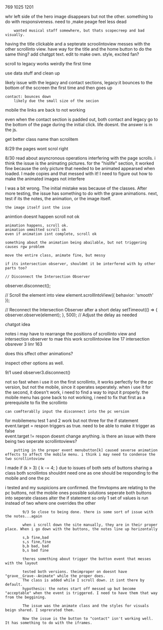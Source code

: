769
1025
1201


whr left side of the hero image disappears but not the other. something to do with responsiveness. need to ,make peage feel less dead






        wanted musical staff somewhere, but thats scopecreep and bad visually.

having the title clickable and a septerate scroolintoview messes with the other scrollinto view.
    have way for the title and the home button to do the same thing?
    add chatgpt text. edit to make own. style, excited fan?




scroll to legacy works weirdly the first time



use data stuff and clean up

likely issue with the legacy and contact sections,
    legacy:it bounces to the bottom of the sccreen the first time and then goes up

    contact: bounces down
        likely due the small size of the secion


mobile
    the links are back to not working


even when the contact section is padded out, both contact and legacy go to the bottom of the page during the initial click. life doesnt. the answer is in the js.

get better class name than scrolitem




8/29 the pages wont scrol right

8/30 read about asyncronous operations interfering with the page scrolls. i think the issue is the animating pictures. for the "hislife" section, it worked fine because the only picture that needed to be animated appearsed when loaded. I made copies and that messed with it! I need to figure out how to make the animated images not interfere

I was a bit wrong. The initial mistake was because of the classes. After more testing, the issue has something to do with the grave animations.
    next, test if its the notes, the animation, or the image itself.

    the image itself isnt the isse

 animtion doesnt happen scroll not ok

    animation happens, scroll ok.
    animation ommitted scroll ok
    even if animation isnt complete, scroll ok

    something about the animation being abailable, but not triggering causes rgw problem

    move the entire class, animate fine, but messy

    if its intersection observer, shouldmt it be interfered with by other parts too?

    // Disconnect the Intersection Observer
observer.disconnect();

// Scroll the element into view
element.scrollIntoView({ behavior: 'smooth' });

// Reconnect the Intersection Observer after a short delay
setTimeout(() => {
  observer.observe(element);
}, 500); // Adjust the delay as needed


chatgot idea

notes
    i may have to rearrange the positions of scrollinto view and intersection observer to mae this work
    scrollintoview line 17
    intersection obsrever 3 linr 163

does this sffect other animations?

inspect other options as well.


9/1 used     observer3.disconnect()

not so fast
    when i use it on the first scrollinto, it works perfectly for the pc version, but not the mobile, since it operates seperately.
    when i use it for the second, it doesn't work, i need to find a way to input it properly.
        the mobile menu has gone back to not working, i need to fix that first as a prerequisite to fix the scrollinto
    
    can comfterablly input the disconnect into the pc version

for mobilemenu test 1 and 2 work but not three
    for the if statement 
        event.target = respon triggers as true. need to be able to make it trigger as false    
        event.target != respon doesnt change anything. is there an issue with there being two seperate scrollintoviews?

        putting in the proper event menubutton[k] caused severse animation effects to affect the mobile menu. i think i may need to condense the two scrollintoview


I made     if (k > 3) {
      k -= 4;
    }
 due to issues of both sets of buttons sharing a class
both scrollintos shouldnt need one as one should be responding to the mobile and one the pc

i tested and my suspicions are confirmed. the fimvtopms are relating to the pc buttons, not the mobile ones
    possible solutions
            seperate both buttons into seperate classes
            alter the if statement so only 1 set of values is run instead of two where one overrides the other



            9/3 So close to being done. there is some sort of issue with the notes...again

            when i scroll down the site manually, they are in their proper place. When i go down with the buttons, the notes line up horizontally

            s,b fine,bad
            s,s fine,fine
            b,b bad, bad
            b,s bad fine

            theres something about trigger the button event that messes with the layout

            tested both versions. theimproper on doesnt have "grave__Grave--Animate" while the proper does. 
            The class is added while I scroll down. it isnt there by default. 
            hypothesis: the notes start off messed up but become "acceptable" when the event is triggered. I need to have them that way from the beggining. 

            The issue was the animate class and the styles for visuals beign shared. I seprerated them.

            Now the issue is the button to "contact" isn't working well. It has something to do with the iframes. 